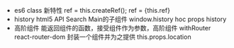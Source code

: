 - es6 class 新特性
  ref = this.createRef();
  ref = {this.ref}
- history html5 API
  Search  Main的子组件
  window.history
  hoc props history
  <Route><Search/></Route>
- 高阶组件
  能返回组件的函数，接受组件作为参数，高阶组件
  withRouter react-router-dom 封装一个组件并为之提供 this.props.location